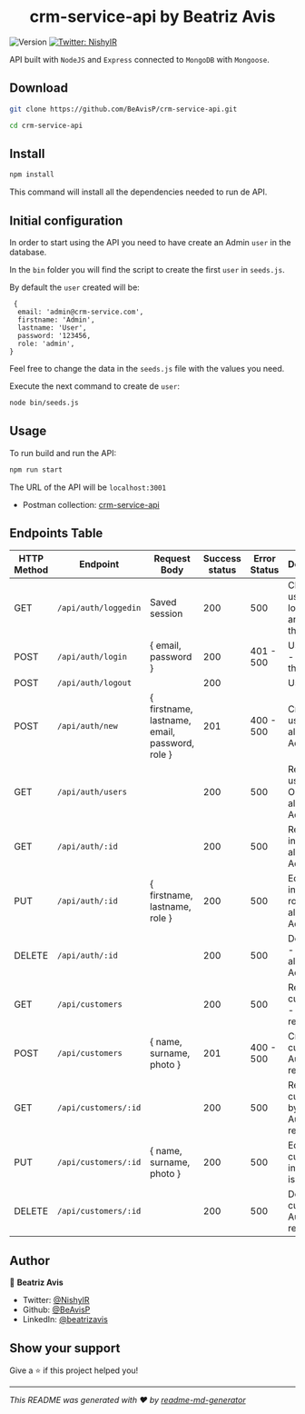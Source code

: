 <h1 align="center">crm-service-api by Beatriz Avis</h1>
<p>
  <img alt="Version" src="https://img.shields.io/badge/version-0.0.0-blue.svg?cacheSeconds=2592000" />
  <a href="https://twitter.com/NishyIR" target="_blank">
    <img alt="Twitter: NishyIR" src="https://img.shields.io/twitter/follow/NishyIR.svg?style=social" />
  </a>
</p>

API built with ``NodeJS`` and ``Express`` connected to ``MongoDB`` with ``Mongoose``.

## Download

```sh
git clone https://github.com/BeAvisP/crm-service-api.git

cd crm-service-api
```

## Install

```sh
npm install
```
This command will install all the dependencies needed to run de API.

## Initial configuration

In order to start using the API you need to have create an Admin ``user`` in the database.

In the ``bin`` folder you will find the script to create the first ``user`` in `` seeds.js ``.

By default the ``user`` created will be:
```
 {
  email: 'admin@crm-service.com',
  firstname: 'Admin',
  lastname: 'User',
  password: '123456,
  role: 'admin',
}
```
Feel free to change the data in the ``seeds.js`` file with the values you need.

Execute the next command to create de ``user``:

```sh
node bin/seeds.js
```

## Usage

To run build and run the API:
```sh
npm run start
```
The URL of the API will be ``localhost:3001``

- Postman collection:  [crm-service-api](https://documenter.getpostman.com/view/15478704/TzeTJpNp#ff0a0786-90fd-4167-85e9-2d3785681f57)

## Endpoints Table

| HTTP Method | Endpoint             | Request Body                                   | Success status | Error Status | Description                                       |
| ----------- | -------------------- | ---------------------------------------------- | -------------- | ------------ | ------------------------------------------------- |
| GET         | `/api/auth/loggedin` | Saved session                                  | 200            | 500          | Check if user is logged in and return the user    |
| POST        | `/api/auth/login`    | { email, password }                            | 200            | 401 - 500    | User login - Return the user                      |
| POST        | `/api/auth/logout`   |                                                | 200            |              | User logout                                       |
| POST        | `/api/auth/new`      | { firstname, lastname, email, password, role } | 201            | 400 - 500    | Create new user - Only allowed for Admins         |
| GET         | `/api/auth/users`    |                                                | 200            | 500          | Return all users - Only allowed for Admins        |
| GET         | `/api/auth/:id`      |                                                | 200            | 500          | Return user info - Only allowed for Admins        |
| PUT         | `/api/auth/:id`      | { firstname, lastname, role }                  | 200            | 500          | Edit user info and role - Only allowed for Admins |
| DELETE      | `/api/auth/:id`      |                                                | 200            | 500          | Delete user - Only allowed for Admins             |
| GET         | `/api/customers`     |                                                | 200            | 500          | Return all customers - Auth is required           |
| POST        | `/api/customers`     | { name, surname, photo }                       | 201            | 400 - 500    | Create new customer - Auth is required            |
| GET         | `/api/customers/:id` |                                                | 200            | 500          | Return customer by id - Auth is required          |
| PUT         | `/api/customers/:id` | { name, surname, photo }                       | 200            | 500          | Edit customer info - Auth is required             |
| DELETE      | `/api/customers/:id` |                                                | 200            | 500          | Delete customer - Auth is required                |

## Author

👤 **Beatriz Avis**

- Twitter: [@NishyIR](https://twitter.com/NishyIR)
- Github: [@BeAvisP](https://github.com/BeAvisP)
- LinkedIn: [@beatrizavis](https://linkedin.com/in/beatrizavis)

## Show your support

Give a ⭐️ if this project helped you!

---

_This README was generated with ❤️ by [readme-md-generator](https://github.com/kefranabg/readme-md-generator)_
